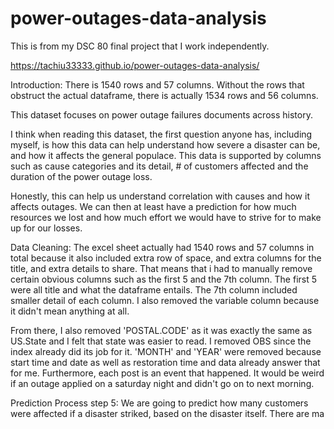 # power-outages-data-analysis
This is from my DSC 80 final project that I work independently.

https://tachiu33333.github.io/power-outages-data-analysis/


Introduction:
There is 1540 rows and 57 columns.
Without the rows that obstruct the actual dataframe, there is actually 1534 rows and 56 columns.

This dataset focuses on power outage failures documents across history.

I think when reading this dataset, the first question anyone has, including myself, is how this data can help understand how severe a disaster can be, and how it affects the general populace. This data is supported by columns such as cause categories and its detail, # of customers affected and the duration of the power outage loss.

Honestly, this can help us understand correlation with causes and how it affects outages. We can then at least have a prediction for how much resources we lost and how much effort we would have to strive for to make up for our losses.

Data Cleaning:
The excel sheet actually had 1540 rows and 57 columns in total because it also included extra row of space, and extra columns for the title, and extra details to share. That means that i had to manually remove certain obvious columns such as the first 5 and the 7th column. The first 5 were all title and what the dataframe entails. The 7th column included smaller detail of each column. I also removed the variable column because it didn't mean anything at all.

From there, I also removed 'POSTAL.CODE' as it was exactly the same as US.State and I felt that state was easier to read. I removed OBS since the index already did its job for it. 'MONTH' and 'YEAR' were removed because start time and date as well as restoration time and data already answer that for me. Furthermore, each post is an event that happened. It would be weird if an outage applied on a saturday night and didn't go on to next morning.


Prediction Process step 5:
We are going to predict how many customers were affected if a disaster striked, based on the disaster itself.
There are ma